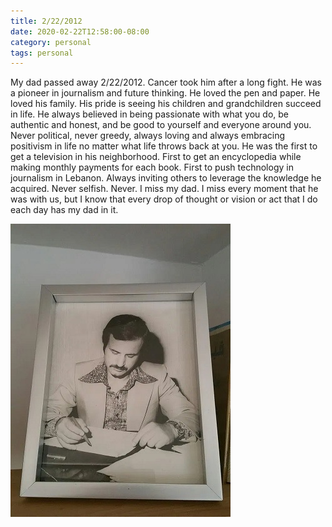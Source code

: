 ```yaml
---
title: 2/22/2012
date: 2020-02-22T12:58:00-08:00
category: personal 
tags: personal
---
```


My dad passed away 2/22/2012. Cancer took him after a long fight. He was a pioneer in journalism and future thinking. He loved the pen and paper. He loved his family. His pride is seeing his children and grandchildren succeed in life. He always believed in being passionate with what you do, be authentic and honest, and be good to yourself and everyone around you. Never political, never greedy, always loving and always embracing positivism in life no matter what life throws back at you. He was the first to get a television in his neighborhood. First to get an encyclopedia while making monthly payments for each book. First to push technology in journalism in Lebanon. Always inviting others to leverage the knowledge he acquired. Never selfish. Never. I miss my dad. I miss every moment that he was with us, but I know that every drop of thought or vision or act that I do each day has my dad in it.

![Adnan Hoteit](/assets/images/events/img_0009.jpg)